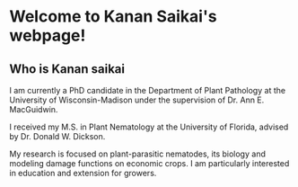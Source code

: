 # Welcome to Kanan Saikai's webpage!

## Who is Kanan saikai 

I am currently a PhD candidate in the Department of Plant Pathology at the University of Wisconsin-Madison under the supervision of Dr. Ann E. MacGuidwin.

I received my M.S. in Plant Nematology at the University of Florida, advised by Dr. Donald W. Dickson.

My research is focused on plant-parasitic nematodes, its biology and modeling damage functions on economic crops.  I am particularly interested in education and extension for growers.




















